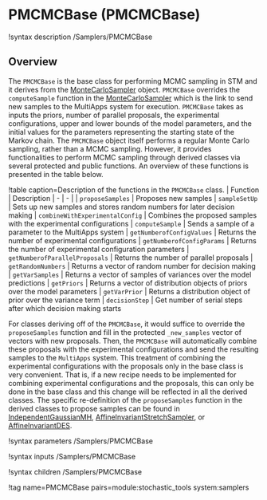 # PMCMCBase (PMCMCBase)

!syntax description /Samplers/PMCMCBase

## Overview

The `PMCMCBase` is the base class for performing MCMC sampling in STM and it derives from the [MonteCarloSampler](MonteCarloSampler.md) object. `PMCMCBase` overrides the `computeSample` function in the [MonteCarloSampler](MonteCarloSampler.md) which is the link to send new samples to the MultiApps system for execution. `PMCMCBase` takes as inputs the priors, number of parallel proposals, the experimental configurations, upper and lower bounds of the model parameters, and the initial values for the parameters representing the starting state of the Markov chain. The `PMCMCBase` object itself performs a regular Monte Carlo sampling, rather than a MCMC sampling. However, it provides functionalities to perform MCMC sampling through derived classes via several protected and public functions. An overview of these functions is presented in the table below.

!table caption=Description of the functions in the `PMCMCBase` class.
| Function | Description
| - | - |
| `proposeSamples` | Proposes new samples
| `sampleSetUp` | Sets up new samples and stores random numbers for later decision making
| `combineWithExperimentalConfig` | Combines the proposed samples with the experimental configurations
| `computeSample` | Sends a sample of a parameter to the MultiApps system
| `getNumberofConfigValues` | Returns the number of experimental configurations
| `getNumberofConfigParams` | Returns the number of experimental configuration parameters
| `getNumberofParallelProposals` | Returns the number of parallel proposals
| `getRandomNumbers` | Returns a vector of random number for decision making
| `getVarSamples` | Returns a vector of samples of variances over the model predictions
| `getPriors` | Returns a vector of distribution objects of priors over the model parameters
| `getVarPrior` | Returns a distribution object of prior over the variance term
| `decisionStep` | Get number of serial steps after which decision making starts

For classes deriving off of the `PMCMCBase`, it would suffice to override the `proposeSamples` function and fill in the protected `_new_samples` vector of vectors with new proposals. Then, the `PMCMCBase` will automatically combine these proposals with the experimental configurations and send the resulting samples to the `MultiApps` system. This treatment of combining the experimental configurations with the proposals only in the base class is very convenient. That is, if a new recipe needs to be implemented for combining experimental configurations and the proposals, this can only be done in the base class and this change will be reflected in all the derived classes. The specific re-definition of the `proposeSamples` function in the derived classes to propose samples can be found in [IndependentGaussianMH](IndependentGaussianMH.md), [AffineInvariantStretchSampler](AffineInvariantStretchSampler.md), or [AffineInvariantDES](AffineInvariantDES.md).

!syntax parameters /Samplers/PMCMCBase

!syntax inputs /Samplers/PMCMCBase

!syntax children /Samplers/PMCMCBase

!tag name=PMCMCBase pairs=module:stochastic_tools system:samplers
